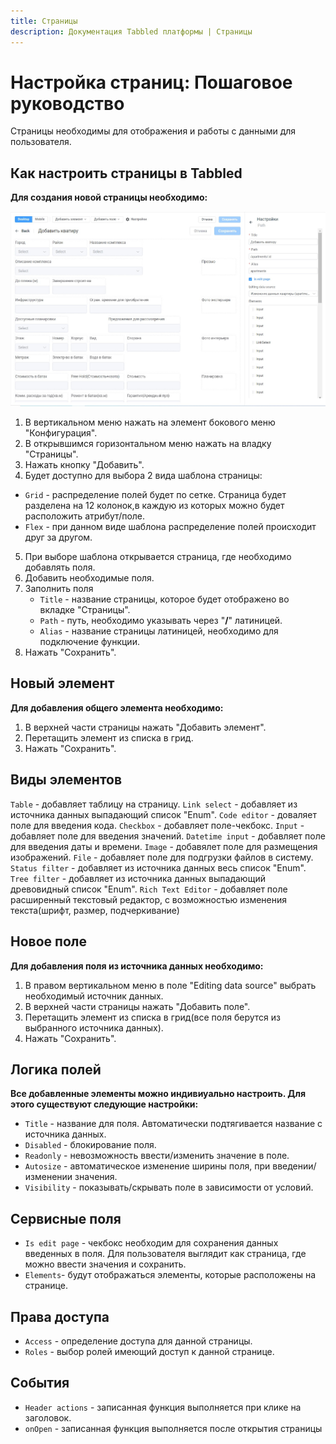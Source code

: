 ```yaml
---
title: Страницы
description: Документация Tabbled платформы | Страницы
---
```


# Настройка страниц: Пошаговое руководство

Страницы необходимы для отображения и работы с данными для пользователя.

## Как настроить страницы в Tabbled

**Для создания новой страницы необходимо:**

![Страница](images/pages1.jpg)

1.  В вертикальном меню нажать на элемент бокового меню "Конфигурация".
2.  В открывшимся горизонтальном меню нажать на владку "Страницы".
3.  Нажать кнопку "Добавить".
4.  Будет доступно для выбора 2 вида шаблона страницы:

- `Grid` - распределение полей будет по сетке. Страница будет разделена на 12 колонок,в каждую из которых можно будет расположить атрибут/поле.
- `Flex` - при данном виде шаблона распределение полей происходит друг за другом.

5. При выборе шаблона открывается страница, где необходимо добавлять поля.
6. Добавить необходимые поля.
7. Заполнить поля
   - `Title` - название страницы, которое будет отображено во вкладке "Страницы".
   - `Path` - путь, необходимо указывать через "**/**" латиницей.
   - `Alias` - название страницы латиницей, необходимо для подключение функции.
8. Нажать "Сохранить".

## Новый элемент

**Для добавления общего элемента необходимо:**

1. В верхней части страницы нажать "Добавить элемент".
2. Перетащить элемент из списка в грид.
3. Нажать "Сохранить".

## Виды элементов
`Table` - добавляет таблицу на страницу.
`Link select` - добавляет из источника данных выпадающий список "Enum".
`Code editor` - доваляет поле для введения кода.
`Checkbox` - добавляет поле-чекбокс.
`Input` - добавляет поле для введения значений.
`Datetime input` - добавляет поле для введения даты и времени.
`Image` - добавялет поле для размещения изображений.
`File` - добавляет поле для подгрузки файлов в систему.
`Status filter` - добавляет из источника данных весь список "Enum".
`Tree filter` - добавляет из источника данных выпадающий древовидный список "Enum".
`Rich Text Editor` - добавляет поле расширенный текстовый редактор, с возможностью изменения текста(шрифт, размер, подчеркивание)


## Новое поле

**Для добавления поля из источника данных необходимо:**

1. В правом вертикальном меню в поле "Editing data source" выбрать необходимый источник данных.
2. В верхней части страницы нажать "Добавить поле".
3. Перетащить элемент из списка в грид(все поля берутся из выбранного источника данных).
4. Нажать "Сохранить".


## Логика полей

**Все добавленные элементы можно индивиуально настроить. Для этого существуют следующие настройки:**

- `Title` - название для поля. Автоматически подтягивается название с источника данных.
- `Disabled` - блокирование поля.
- `Readonly` - невозможность ввести/изменить значение в поле.
- `Autosize` - автоматическое изменение ширины поля, при введении/изменении значения.
- `Visibility` - показывать/скрывать поле в зависимости от условий.

## Сервисные поля

- `Is edit page` - чекбокс необходим для сохранения данных введенных в поля. Для пользователя выглядит как страница, где можно ввести значения и сохранить.
- `Elements`- будут отображаться элементы, которые расположены на странице.

## Права доступа

- `Access` - определение доступа для данной страницы.
- `Roles` - выбор ролей имеющий доступ к данной странице.

## События

- `Header actions` - записанная функция выполняется при клике на заголовок.
- `onOpen` - записанная функция выполняется после открытия страницы
